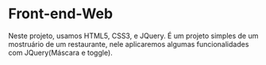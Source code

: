 # Front-end-Web
Neste projeto, usamos HTML5, CSS3, e JQuery. É um projeto simples de um mostruário de um restaurante, nele aplicaremos algumas funcionalidades com JQuery(Máscara e toggle).
